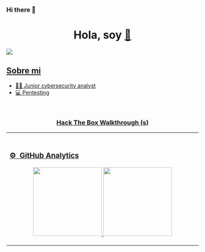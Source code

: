 ### Hi there 👋

<div align="center">
<h1 align="center">Hola, soy <a href=Mila</a> 👋</h1>
</div>
<img src="[https://](https://www.freepik.es/vector-premium/fondo-verde-codigo-binario-vector-big-data-pirateria-programacion-descifrado-cifrado-profundos-numeros-transmision-computadora-1-0-concepto-codificacion-o-hacker_19082735.htm)">



## Sobre mi
 
- 👩‍💻  Junior cybersecurity analyst
- 💻  Pentesting
  
<br>

<table>
<tr>
<h3 align="center">Hack The Box Walkthrough (s)</h3>
                                                                                    
</td>

<td width="50%">
               <br>

### ⚙️ &nbsp;GitHub Analytics

<p align="center">
<a href="https://github.com/MilaMagof">
  <img height="180em" src="https://github-readme-stats-eight-theta.vercel.app/api?username=MilaMagofa&show_icons=true&theme=algolia&include_all_commits=true&count_private=true"/>
  <img height="180em" src="https://github-readme-stats-eight-theta.vercel.app/api/top-langs/?username=MilaMagof&layout=compact&langs_count=8&theme=algolia"/>
</a>
</p>
